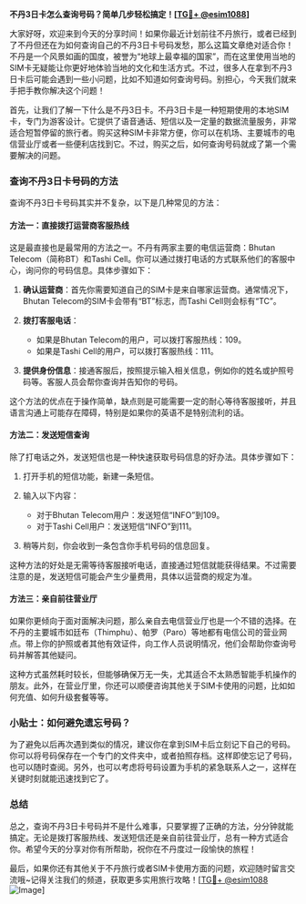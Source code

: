 **不丹3日卡怎么查询号码？简单几步轻松搞定！[[TG💪+ @esim1088](https://t.me/s/esim1088)]**

大家好呀，欢迎来到今天的分享时间！如果你最近计划前往不丹旅行，或者已经到了不丹但还在为如何查询自己的不丹3日卡号码发愁，那么这篇文章绝对适合你！不丹是一个风景如画的国度，被誉为“地球上最幸福的国家”，而在这里使用当地的SIM卡无疑能让你更好地体验当地的文化和生活方式。不过，很多人在拿到不丹3日卡后可能会遇到一些小问题，比如不知道如何查询号码。别担心，今天我们就来手把手教你解决这个问题！

首先，让我们了解一下什么是不丹3日卡。不丹3日卡是一种短期使用的本地SIM卡，专门为游客设计。它提供了语音通话、短信以及一定量的数据流量服务，非常适合短暂停留的旅行者。购买这种SIM卡非常方便，你可以在机场、主要城市的电信营业厅或者一些便利店找到它。不过，购买之后，如何查询号码就成了第一个需要解决的问题。

### 查询不丹3日卡号码的方法

查询不丹3日卡号码其实并不复杂，以下是几种常见的方法：

#### 方法一：直接拨打运营商客服热线

这是最直接也是最常用的方法之一。不丹有两家主要的电信运营商：Bhutan Telecom（简称BT）和Tashi Cell。你可以通过拨打电话的方式联系他们的客服中心，询问你的号码信息。具体步骤如下：

1. **确认运营商**：首先你需要知道自己的SIM卡是来自哪家运营商。通常情况下，Bhutan Telecom的SIM卡会带有“BT”标志，而Tashi Cell则会标有“TC”。
   
2. **拨打客服电话**：
   - 如果是Bhutan Telecom的用户，可以拨打客服热线：109。
   - 如果是Tashi Cell的用户，可以拨打客服热线：111。

3. **提供身份信息**：接通客服后，按照提示输入相关信息，例如你的姓名或护照号码等。客服人员会帮你查询并告知你的号码。

这个方法的优点在于操作简单，缺点则是可能需要一定的耐心等待客服接听，并且语言沟通上可能存在障碍，特别是如果你的英语不是特别流利的话。

#### 方法二：发送短信查询

除了打电话之外，发送短信也是一种快速获取号码信息的好办法。具体步骤如下：

1. 打开手机的短信功能，新建一条短信。

2. 输入以下内容：
   - 对于Bhutan Telecom用户：发送短信“INFO”到109。
   - 对于Tashi Cell用户：发送短信“INFO”到111。

3. 稍等片刻，你会收到一条包含你手机号码的信息回复。

这种方法的好处是无需等待客服接听电话，直接通过短信就能获得结果。不过需要注意的是，发送短信可能会产生少量费用，具体以运营商的规定为准。

#### 方法三：亲自前往营业厅

如果你更倾向于面对面解决问题，那么亲自去电信营业厅也是一个不错的选择。在不丹的主要城市如廷布（Thimphu）、帕罗（Paro）等地都有电信公司的营业网点。带上你的护照或者其他有效证件，向工作人员说明情况，他们会帮助你查询号码并解答其他疑问。

这种方式虽然耗时较长，但能够确保万无一失，尤其适合不太熟悉智能手机操作的朋友。此外，在营业厅里，你还可以顺便咨询其他关于SIM卡使用的问题，比如如何充值、如何升级套餐等等。

### 小贴士：如何避免遗忘号码？

为了避免以后再次遇到类似的情况，建议你在拿到SIM卡后立刻记下自己的号码。你可以将号码保存在一个专门的文件夹中，或者拍照存档。这样即使忘记了号码，也可以随时查阅。另外，也可以考虑将号码设置为手机的紧急联系人之一，这样在关键时刻就能迅速找到它了。

### 总结

总之，查询不丹3日卡号码并不是什么难事，只要掌握了正确的方法，分分钟就能搞定。无论是拨打客服热线、发送短信还是亲自前往营业厅，总有一种方式适合你。希望今天的分享对你有所帮助，祝你在不丹度过一段愉快的旅程！

最后，如果你还有其他关于不丹旅行或者SIM卡使用方面的问题，欢迎随时留言交流哦~记得关注我们的频道，获取更多实用旅行攻略！[[TG💪+ @esim1088](https://t.me/s/esim1088) ![Image](https://i.postimg.cc/4NQfJmqS/Snipaste-2025-05-13-00-14-12.png)]